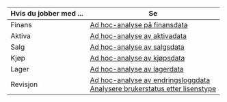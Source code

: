 | Hvis du jobber med ... | Se |
| ------------------- | --- |
| Finans             | [Ad hoc-analyse på finansdata](../ad-hoc-analysis-finance.md) |
| Aktiva        | [Ad hoc-analyse av aktivadata](../ad-hoc-analysis-fa.md) |
| Salg               | [Ad hoc-analyse av salgsdata](../ad-hoc-analysis-sales.md) |
| Kjøp          | [Ad hoc-analyse av kjøpsdata](../ad-hoc-analysis-purchasing.md) |
| Lager           | [Ad hoc-analyse av lagerdata](../ad-hoc-analysis-inventory.md) |
| Revisjon            | [Ad hoc-analyse av endringsloggdata](../across-log-changes.md#analyze-data-in-the-change-log) <br> [Analysere brukerstatus etter lisenstype](../ui-how-users-permissions.md#analyze-user-status-by-license-type)
